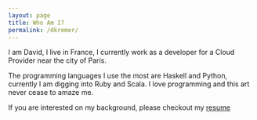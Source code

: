 ```yaml
---
layout: page
title: Who Am I?
permalink: /dkremer/
---
```


I am David, I live in France, I currently work as a developer for a Cloud Provider
near the city of Paris.

The programming languages I use the most are Haskell and Python, currently I am digging
into Ruby and Scala. I love programming and this art never cease to amaze me.

If you are interested on my background, please checkout my [resume][resume]

[resume]: http://david-kremer.fr/resume
